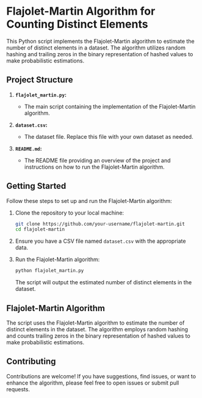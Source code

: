 # Flajolet-Martin Algorithm for Counting Distinct Elements

This Python script implements the Flajolet-Martin algorithm to estimate the number of distinct elements in a dataset. The algorithm utilizes random hashing and trailing zeros in the binary representation of hashed values to make probabilistic estimations.

## Project Structure

1. **`flajolet_martin.py`:**
   - The main script containing the implementation of the Flajolet-Martin algorithm.

2. **`dataset.csv`:**
   - The dataset file. Replace this file with your own dataset as needed.

3. **`README.md`:**
   - The README file providing an overview of the project and instructions on how to run the Flajolet-Martin algorithm.

## Getting Started

Follow these steps to set up and run the Flajolet-Martin algorithm:

1. Clone the repository to your local machine:
   ```bash
   git clone https://github.com/your-username/flajolet-martin.git
   cd flajolet-martin
   ```

2. Ensure you have a CSV file named `dataset.csv` with the appropriate data.

3. Run the Flajolet-Martin algorithm:
   ```bash
   python flajolet_martin.py
   ```

   The script will output the estimated number of distinct elements in the dataset.

## Flajolet-Martin Algorithm

The script uses the Flajolet-Martin algorithm to estimate the number of distinct elements in the dataset. The algorithm employs random hashing and counts trailing zeros in the binary representation of hashed values to make probabilistic estimations.

## Contributing

Contributions are welcome! If you have suggestions, find issues, or want to enhance the algorithm, please feel free to open issues or submit pull requests.

